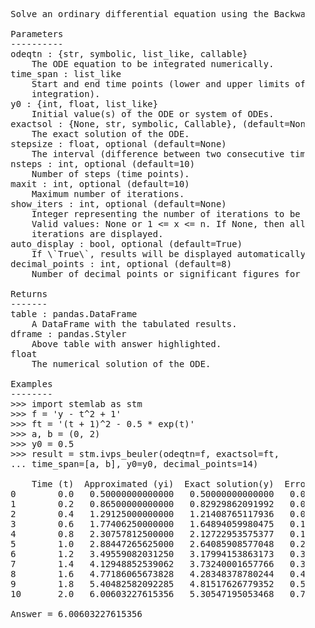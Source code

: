 <pre>
    Solve an ordinary differential equation using the Backward Euler method.

    Parameters
    ----------
    odeqtn : {str, symbolic, list_like, callable}
        The ODE equation to be integrated numerically.
    time_span : list_like
        Start and end time points (lower and upper limits of 
        integration).
    y0 : {int, float, list_like}
        Initial value(s) of the ODE or system of ODEs.
    exactsol : {None, str, symbolic, Callable}, (default=None)
        The exact solution of the ODE.
    stepsize : float, optional (default=None)
        The interval (difference between two consecutive time points).
    nsteps : int, optional (default=10)
        Number of steps (time points).
    maxit : int, optional (default=10)
        Maximum number of iterations.
    show_iters : int, optional (default=None)
        Integer representing the number of iterations to be displayed.
        Valid values: None or 1 <= x <= n. If None, then all 
        iterations are displayed.
    auto_display : bool, optional (default=True)
        If \`True\`, results will be displayed automatically.
    decimal_points : int, optional (default=8)
        Number of decimal points or significant figures for symbolic expressions.

    Returns
    -------
    table : pandas.DataFrame
        A DataFrame with the tabulated results.
    dframe : pandas.Styler
        Above table with answer highlighted.
    float
        The numerical solution of the ODE.

    Examples
    --------
    >>> import stemlab as stm
    >>> f = 'y - t^2 + 1'
    >>> ft = '(t + 1)^2 - 0.5 * exp(t)'
    >>> a, b = (0, 2)
    >>> y0 = 0.5
    >>> result = stm.ivps_beuler(odeqtn=f, exactsol=ft,
    ... time_span=[a, b], y0=y0, decimal_points=14)
    
        Time (t)  Approximated (yi)  Exact solution(y)  Error: | y - yi |
    0        0.0   0.50000000000000   0.50000000000000   0.00000000000000
    1        0.2   0.86500000000000   0.82929862091992   0.03570137908008
    2        0.4   1.29125000000000   1.21408765117936   0.07716234882064
    3        0.6   1.77406250000000   1.64894059980475   0.12512190019525
    4        0.8   2.30757812500000   2.12722953575377   0.18034858924623
    5        1.0   2.88447265625000   2.64085908577048   0.24361357047952
    6        1.2   3.49559082031250   3.17994153863173   0.31564928168077
    7        1.4   4.12948852539062   3.73240001657766   0.39708850881296
    8        1.6   4.77186065673828   4.28348378780244   0.48837686893584
    9        1.8   5.40482582092285   4.81517626779352   0.58964955312933
    10       2.0   6.00603227615356   5.30547195053468   0.70056032561889
    
    Answer = 6.00603227615356
  </pre>
